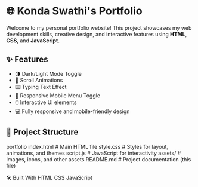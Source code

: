 # 🌐 Konda Swathi's Portfolio

Welcome to my personal portfolio website! This project showcases my web development skills, creative design, and interactive features using **HTML**, **CSS**, and **JavaScript**.

## ✨ Features

- 🌗 Dark/Light Mode Toggle  
- 🎯 Scroll Animations  
- ⌨️ Typing Text Effect  
- 📱 Responsive Mobile Menu Toggle  
- 🖱️ Interactive UI elements  
- 💻 Fully responsive and mobile-friendly design  

## 📂 Project Structure

portfolio
index.html # Main HTML file 
style.css # Styles for layout, animations, and themes 
script.js # JavaScript for interactivity 
assets/ # Images, icons, and other assets 
README.md # Project documentation (this file)

🛠️ Built With
HTML
CSS
JavaScript 
